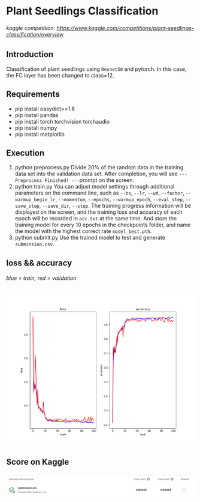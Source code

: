 # Plant Seedlings Classification
###### kaggle competition: https://www.kaggle.com/competitions/plant-seedlings-classification/overview
## Introduction
Classification of plant seedlings using `Resnet50` and pytorch. In this case, the FC layer has been changed to class=12.

## Requirements
* pip install easydict==1.8
* pip install pandas
* pip install torch torchvision torchaudio
* pip install numpy
* pip install matplotlib
## Execution
1. python preprocess.py
Divide 20% of the random data in the training data set into the validation data set. After completion, you will see `---Preprocess Finished! ---`prompt on the screen.
2. python train.py
You can adjust model settings through additional parameters on the command line, such as `--bs`, `--lr`, `--wd`, `--factor`, `--warmup_begin_lr`, `--momentum`, `--epochs`, `--warmup_epoch`, `--eval_step`, `--save_step`, `--save_dir`, `--step`.
The training progress information will be displayed on the screen, and the training loss and accuracy of each epoch will be recorded in `acc.txt` at the same time.
And store the training model for every 10 epochs in the checkpoints folder, and name the model with the highest correct rate `model_best.pth`.
3. python submit.py
Use the trained model to test and generate `submission.csv`.
## loss && accuracy
###### blue = train, red = validation
![](results.png)

## Score on Kaggle
![](img/kaggle.png)
